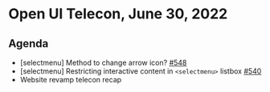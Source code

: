 # Open UI Telecon, June 30, 2022

## Agenda

- [selectmenu] Method to change arrow icon? [#548](https://github.com/openui/open-ui/issues/548)
- [selectmenu] Restricting interactive content in `<selectmenu>` listbox [#540](https://github.com/openui/open-ui/issues/540)
- Website revamp telecon recap
